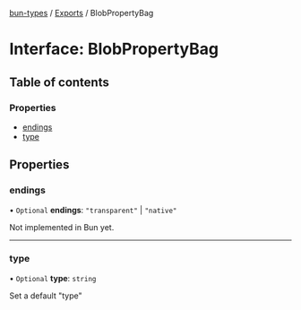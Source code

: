 [bun-types](https://oven-sh.github.io/bun-types/README.md) / [Exports](https://oven-sh.github.io/bun-types/modules.md) / BlobPropertyBag

# Interface: BlobPropertyBag

## Table of contents

### Properties

- [endings](https://oven-sh.github.io/bun-types/interfaces/BlobPropertyBag.md#endings)
- [type](https://oven-sh.github.io/bun-types/interfaces/BlobPropertyBag.md#type)

## Properties

### endings

• `Optional` **endings**: ``"transparent"`` \| ``"native"``

Not implemented in Bun yet.

___

### type

• `Optional` **type**: `string`

Set a default "type"
